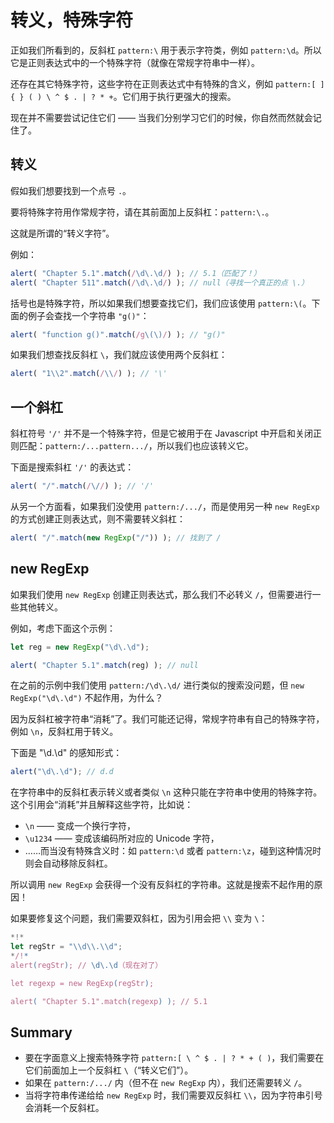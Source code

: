 
# 转义，特殊字符

正如我们所看到的，反斜杠 `pattern:\` 用于表示字符类，例如 `pattern:\d`。所以它是正则表达式中的一个特殊字符（就像在常规字符串中一样）。

还存在其它特殊字符，这些字符在正则表达式中有特殊的含义，例如 `pattern:[ ] { } ( ) \ ^ $ . | ? * +`。它们用于执行更强大的搜索。

现在并不需要尝试记住它们 —— 当我们分别学习它们的时候，你自然而然就会记住了。

## 转义

假如我们想要找到一个点号 `.`。

要将特殊字符用作常规字符，请在其前面加上反斜杠：`pattern:\.`。

这就是所谓的“转义字符”。

例如：
```js run
alert( "Chapter 5.1".match(/\d\.\d/) ); // 5.1（匹配了！）
alert( "Chapter 511".match(/\d\.\d/) ); // null（寻找一个真正的点 \.）
```

括号也是特殊字符，所以如果我们想要查找它们，我们应该使用 `pattern:\(`。下面的例子会查找一个字符串 `"g()"`：

```js run
alert( "function g()".match(/g\(\)/) ); // "g()"
```

如果我们想查找反斜杠 `\`，我们就应该使用两个反斜杠：

```js run
alert( "1\\2".match(/\\/) ); // '\'
```

## 一个斜杠

斜杠符号 `'/'` 并不是一个特殊字符，但是它被用于在 Javascript 中开启和关闭正则匹配：`pattern:/...pattern.../`，所以我们也应该转义它。

下面是搜索斜杠 `'/'` 的表达式：

```js run
alert( "/".match(/\//) ); // '/'
```

从另一个方面看，如果我们没使用 `pattern:/.../`，而是使用另一种 `new RegExp` 的方式创建正则表达式，则不需要转义斜杠：

```js run
alert( "/".match(new RegExp("/")) ); // 找到了 /
```

## new RegExp

如果我们使用 `new RegExp` 创建正则表达式，那么我们不必转义 `/`，但需要进行一些其他转义。

例如，考虑下面这个示例：

```js run
let reg = new RegExp("\d\.\d");

alert( "Chapter 5.1".match(reg) ); // null
```

在之前的示例中我们使用 `pattern:/\d\.\d/` 进行类似的搜索没问题，但 `new RegExp("\d\.\d")` 不起作用，为什么？

因为反斜杠被字符串“消耗”了。我们可能还记得，常规字符串有自己的特殊字符，例如 `\n`，反斜杠用于转义。

下面是 "\d\.\d" 的感知形式：

```js run
alert("\d\.\d"); // d.d
```

在字符串中的反斜杠表示转义或者类似 `\n` 这种只能在字符串中使用的特殊字符。这个引用会“消耗”并且解释这些字符，比如说：

- `\n` —— 变成一个换行字符，
- `\u1234` —— 变成该编码所对应的 Unicode 字符，
- ……而当没有特殊含义时：如 `pattern:\d` 或者 `pattern:\z`，碰到这种情况时则会自动移除反斜杠。

所以调用 `new RegExp` 会获得一个没有反斜杠的字符串。这就是搜索不起作用的原因！

如果要修复这个问题，我们需要双斜杠，因为引用会把 `\\` 变为 `\`：

```js run
*!*
let regStr = "\\d\\.\\d";
*/!*
alert(regStr); // \d\.\d（现在对了）

let regexp = new RegExp(regStr);

alert( "Chapter 5.1".match(regexp) ); // 5.1
```

## Summary

- 要在字面意义上搜索特殊字符 `pattern:[ \ ^ $ . | ? * + ( )`，我们需要在它们前面加上一个反斜杠 `\`（“转义它们”）。
- 如果在 `pattern:/.../` 内（但不在 `new RegExp` 内），我们还需要转义 `/`。
- 当将字符串传递给给 `new RegExp` 时，我们需要双反斜杠 `\\`，因为字符串引号会消耗一个反斜杠。
